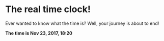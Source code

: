 # The real time clock!

Ever wanted to know what the time is? Well, your journey is about to end!

**The time is Nov 23, 2017, 18:20**